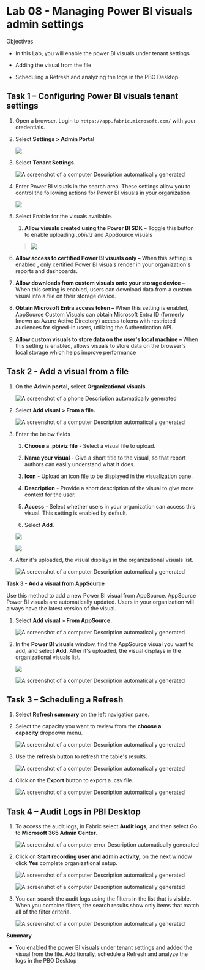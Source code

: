 # Lab 08 - Managing Power BI visuals admin settings

Objectives

- In this Lab, you will enable the power BI visuals under tenant
  settings

- Adding the visual from the file

- Scheduling a Refresh and analyzing the logs in the PBO Desktop

## Task 1 – Configuring Power BI visuals tenant settings

1.  Open a browser. Login to ```https://app.fabric.microsoft.com/``` with your credentials.

2.  Select **Settings \> Admin Portal**

    ![](./media/image1.png)

3.  Select **Tenant Settings.**

    ![A screenshot of a computer Description automatically
generated](./media/image2.png)

4.  Enter Power BI visuals in the search area. These settings allow you
    to control the following actions for Power BI visuals in your
    organization

    ![](./media/image3.png)

5.  Select Enable for the visuals available.

    1.  **Allow visuals created using the Power BI SDK** – Toggle this
        button to enable uploading *.pbiviz* and AppSource visuals

    > ![](./media/image4.png)

2.  **Allow access to certified Power BI visuals only –** When this
    setting is enabled , only certified Power BI visuals render in your
    organization's reports and dashboards.

3.  **Allow downloads from custom visuals onto your storage device –**
    When this setting is enabled, users can download data from a custom
    visual into a file on their storage device.

4.  **Obtain Microsoft Entra access token –** When this setting is
    enabled, AppSource Custom Visuals can obtain Microsoft Entra ID
    (formerly known as Azure Active Directory) access tokens with
    restricted audiences for signed-in users, utilizing
    the Authentication API. 

5.  **Allow custom visuals to store data on the user's local machine –**
    When this setting is enabled, allows visuals to store data on the
    browser's local storage which helps improve performance

## Task 2 - Add a visual from a file

1.  On the **Admin portal**, select **Organizational visuals**

    ![A screenshot of a phone Description automatically
generated](./media/image5.png)

2.  Select **Add visual \> From a file.**

    ![A screenshot of a computer Description automatically
generated](./media/image6.png)

3.  Enter the below fields

    1.  **Choose a .pbiviz file** - Select a visual file to upload.

    2.  **Name your visual** - Give a short title to the visual, so that
        report authors can easily understand what it does.

    3.  **Icon** - Upload an icon file to be displayed in the
        visualization pane.

    4.  **Description** - Provide a short description of the visual to
        give more context for the user.

    5.  **Access** - Select whether users in your organization can
        access this visual. This setting is enabled by default.

    6.  Select **Add**.

    ![](./media/image7.png)

    ![](./media/image8.png)

4.  After it's uploaded, the visual displays in the organizational
    visuals list.

    ![A screenshot of a computer Description automatically
generated](./media/image9.png)

**Task 3 - Add a visual from AppSource**

Use this method to add a new Power BI visual from AppSource. AppSource
Power BI visuals are automatically updated. Users in your organization
will always have the latest version of the visual.

1.  Select **Add visual \> From AppSource.**

    ![A screenshot of a computer Description automatically
generated](./media/image10.png)

2.  In the **Power BI visuals** window, find the AppSource visual you
    want to add, and select **Add**. After it's uploaded, the visual
    displays in the organizational visuals list.

    ![](./media/image11.png)

    ![A screenshot of a computer Description automatically
generated](./media/image12.png)

## Task 3 – Scheduling a Refresh

1.  Select **Refresh summary** on the left navigation pane.

2.  Select the capacity you want to review from the **choose a
    capacity** dropdown menu.

    ![A screenshot of a computer Description automatically
generated](./media/image13.png)

3.  Use the **refresh** button to refresh the table's results.

    ![A screenshot of a computer Description automatically
generated](./media/image14.png)

4.  Click on the **Export** button to export a .csv file.

    ![A screenshot of a computer Description automatically
generated](./media/image15.png)

## Task 4 – Audit Logs in PBI Desktop

1.  To access the audit logs, in Fabric select **Audit logs,** and then
    select Go to **Microsoft 365 Admin Center**.

    ![A screenshot of a computer error Description automatically
generated](./media/image16.png)

2.  Click on **Start recording user and admin activity,** on the next
    window click **Yes** complete organizational setup.

    ![A screenshot of a computer Description automatically
generated](./media/image17.png)

    ![A screenshot of a computer Description automatically
generated](./media/image18.png)

3.  You can search the audit logs using the filters in the list that is
    visible. When you combine filters, the search results show only
    items that match all of the filter criteria.

    ![A screenshot of a computer Description automatically
generated](./media/image19.png)

**Summary**

- You enabled the power BI visuals under tenant settings and added the
  visual from the file. Additionally, schedule a Refresh and analyze the
  logs in the PBO Desktop
